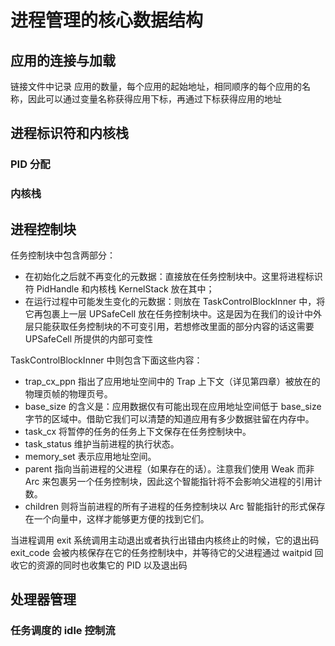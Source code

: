 # 进程管理的核心数据结构

## 应用的连接与加载

链接文件中记录 应用的数量，每个应用的起始地址，相同顺序的每个应用的名称，因此可以通过变量名称获得应用下标，再通过下标获得应用的地址

## 进程标识符和内核栈

### PID 分配

### 内核栈

## 进程控制块

任务控制块中包含两部分：
- 在初始化之后就不再变化的元数据：直接放在任务控制块中。这里将进程标识符 PidHandle 和内核栈 KernelStack 放在其中；
- 在运行过程中可能发生变化的元数据：则放在 TaskControlBlockInner 中，将它再包裹上一层 UPSafeCell<T> 放在任务控制块中。这是因为在我们的设计中外层只能获取任务控制块的不可变引用，若想修改里面的部分内容的话这需要 UPSafeCell<T> 所提供的内部可变性

TaskControlBlockInner 中则包含下面这些内容：
- trap_cx_ppn 指出了应用地址空间中的 Trap 上下文（详见第四章）被放在的物理页帧的物理页号。
- base_size 的含义是：应用数据仅有可能出现在应用地址空间低于 base_size 字节的区域中。借助它我们可以清楚的知道应用有多少数据驻留在内存中。
- task_cx 将暂停的任务的任务上下文保存在任务控制块中。
- task_status 维护当前进程的执行状态。
- memory_set 表示应用地址空间。
- parent 指向当前进程的父进程（如果存在的话）。注意我们使用 Weak 而非 Arc 来包裹另一个任务控制块，因此这个智能指针将不会影响父进程的引用计数。
- children 则将当前进程的所有子进程的任务控制块以 Arc 智能指针的形式保存在一个向量中，这样才能够更方便的找到它们。

当进程调用 exit 系统调用主动退出或者执行出错由内核终止的时候，它的退出码 exit_code 会被内核保存在它的任务控制块中，并等待它的父进程通过 waitpid 回收它的资源的同时也收集它的 PID 以及退出码

## 处理器管理

### 任务调度的 idle 控制流




